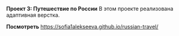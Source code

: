  **Проект 3: Путешествие по России**
В этом проекте реализована адаптивная верстка.

**Посмотреть**
https://sofia1alekseeva.github.io/russian-travel/

